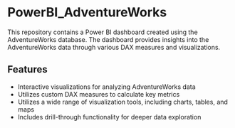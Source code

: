 # PowerBI_AdventureWorks

This repository contains a Power BI dashboard created using the AdventureWorks database. The dashboard provides insights into the AdventureWorks data through various DAX measures and visualizations.

## Features

- Interactive visualizations for analyzing AdventureWorks data
- Utilizes custom DAX measures to calculate key metrics
- Utilizes a wide range of visualization tools, including charts, tables, and maps
- Includes drill-through functionality for deeper data exploration

